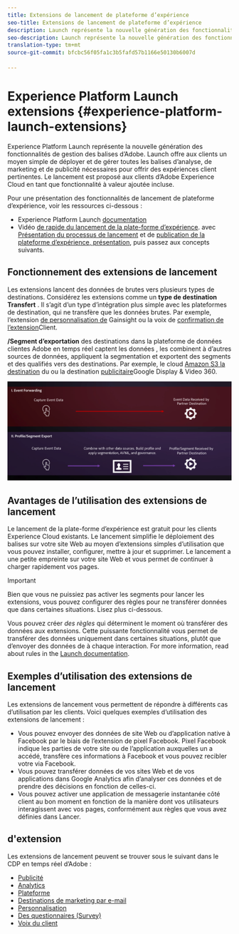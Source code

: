 ```yaml
---
title: Extensions de lancement de plateforme d’expérience
seo-title: Extensions de lancement de plateforme d’expérience
description: Launch représente la nouvelle génération des fonctionnalités de gestion des balises d’Adobe.  Launch offre aux clients un moyen simple de déployer et de gérer toutes les balises d’analyse, de marketing et de publicité nécessaires pour offrir des expériences client pertinentes.
seo-description: Launch représente la nouvelle génération des fonctionnalités de gestion des balises d’Adobe.  Launch offre aux clients un moyen simple de déployer et de gérer toutes les balises d’analyse, de marketing et de publicité nécessaires pour offrir des expériences client pertinentes.
translation-type: tm+mt
source-git-commit: bfcbc56f05fa1c3b5fafd57b1166e50130b6007d

---
```



# Experience Platform Launch extensions {#experience-platform-launch-extensions}

Experience Platform Launch représente la nouvelle génération des fonctionnalités de gestion des balises d’Adobe. 
Launch offre aux clients un moyen simple de déployer et de gérer toutes les balises d’analyse, de marketing et de publicité nécessaires pour offrir des expériences client pertinentes. Le lancement est proposé aux clients d’Adobe Experience Cloud en tant que fonctionnalité à valeur ajoutée incluse.

Pour une présentation des fonctionnalités de lancement de plateforme d’expérience, voir les ressources ci-dessous :
* Experience Platform Launch [documentation](https://docs.adobe.com/content/help/fr-FR/launch/using/overview.html)
* Vidéo [de rapide du lancement de la plate-forme d’expérience](https://docs.adobe.com/content/help/en/launch/using/intro/get-started/videos.html).  avec [Présentation du processus de lancement](https://www.youtube.com/embed/rwqqkG1SERU) et de [publication de la plateforme d’expérience, présentation](https://helpx.adobe.com/fr/analytics/how-to/adobe-launch-publishing-process.html), puis passez aux concepts suivants.

## Fonctionnement des extensions de lancement

Les extensions lancent des données de  brutes vers plusieurs types de destinations. Considérez les extensions comme un **type de destination Transfert** . Il s’agit d’un type d’intégration plus simple avec les plateformes de destination, qui ne transfère que les données  brutes. Par exemple, l’extension [de personnalisation de](/help/rtcdp/destinations/gainsight-extension.md) Gainsight ou la voix de [confirmation de l’extension](/help/rtcdp/destinations/confirmit-digital-feedback-extension.md)Client.

**/Segment d’exportation** des destinations dans la plateforme de données clientes Adobe en temps réel captent les données , les combinent à d’autres sources de données, appliquent la segmentation et exportent des segments et des qualifiés vers des destinations. Par exemple, le cloud [Amazon S3  la destination](/help/rtcdp/destinations/amazon-s3-destination.md) du ou la destination [publicitaire](/help/rtcdp/destinations/google-dv360-destination.md)Google Display &amp; Video 360.

![Expérience Platform Launch Extensions par rapport à d’autres destinations](/help/rtcdp/destinations/assets/launch-and-other-destinations.png)

## Avantages de l’utilisation des extensions de lancement

Le lancement de la plate-forme d’expérience est gratuit pour les clients Experience Cloud existants. Le lancement simplifie le déploiement des balises sur votre site Web au moyen d’extensions simples d’utilisation que vous pouvez installer, configurer, mettre à jour et supprimer. Le lancement a une petite empreinte sur votre site Web et vous permet de continuer à charger rapidement vos pages.

>[!IMPORTANT]
>
>Bien que vous ne puissiez pas activer les segments pour lancer les extensions, vous pouvez configurer des règles pour ne transférer  données que dans certaines situations. Lisez plus ci-dessous.

Vous pouvez créer *des règles* qui déterminent le moment où transférer des données  aux extensions. Cette puissante fonctionnalité vous permet de transférer des données  uniquement dans certaines situations, plutôt que d’envoyer des données de  à chaque interaction. For more information, read about rules in the [Launch documentation](https://docs.adobe.com/help/fr-FR/launch/using/reference/manage-resources/rules.translate.html).

## Exemples d’utilisation des extensions de lancement

Les extensions de lancement vous permettent de répondre à différents cas d’utilisation par les clients. Voici quelques exemples d’utilisation des extensions de lancement :

* Vous pouvez envoyer des données de site Web ou d’application native à Facebook par le biais de l’extension de pixel Facebook. Pixel Facebook indique les parties de votre site ou de l’application auxquelles un a accédé, transfère ces informations à Facebook et vous pouvez recibler votre via Facebook.
* Vous pouvez transférer  données de vos sites Web et de vos applications dans Google Analytics afin d’analyser ces données et de prendre des décisions en fonction de celles-ci.
* Vous pouvez activer une application de messagerie instantanée côté client au bon moment en fonction de la manière dont vos utilisateurs interagissent avec vos pages, conformément aux règles que vous avez définies dans Lancer.


##  d&#39;extension

Les extensions de lancement peuvent se trouver sous le  suivant dans le CDP en temps réel d’Adobe :

* [Publicité](/help/rtcdp/destinations/advertising-destinations.md)
* [Analytics](/help/rtcdp/destinations/analytics-destinations.md)
* [Plateforme](/help/rtcdp/destinations/dmp-destinations.md)
* [Destinations de marketing par e-mail ](/help/rtcdp/destinations/email-marketing-destinations.md)
* [Personnalisation  ](/help/rtcdp/destinations/personalization-destinations.md)
* [Des questionnaires (Survey)](/help/rtcdp/destinations/survey-destinations.md)
* [Voix du client](/help/rtcdp/destinations/voice-of-customer-destinations.md)
